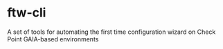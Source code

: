 # ftw-cli
A set of tools for automating the first time configuration wizard on Check Point GAIA-based environments
